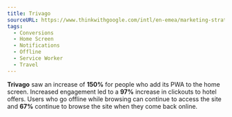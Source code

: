 ```yaml
---
title: Trivago
sourceURL: https://www.thinkwithgoogle.com/intl/en-emea/marketing-strategies/app-and-mobile/trivago-embrace-progressive-web-apps-as-the-future-of-mobile/
tags:
  - Conversions
  - Home Screen
  - Notifications
  - Offline
  - Service Worker
  - Travel
---
```


**Trivago** saw an increase of **150%** for people who add its PWA to the home screen. Increased engagement led to a **97%** increase in clickouts to hotel offers. Users who go offline while browsing can continue to access the site and **67%** continue to browse the site when they come back online.
